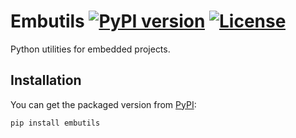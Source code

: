 # Embutils [![PyPI version](https://badge.fury.io/py/embutils.svg)](https://badge.fury.io/py/embutils) [![License](https://img.shields.io/:license-mit-blue.svg?style=flat-square)](https://badges.mit-license.org)

Python utilities for embedded projects. 

## Installation 
You can get the packaged version from [PyPI](https://pypi.org/project/embutils/):
```
pip install embutils
```
